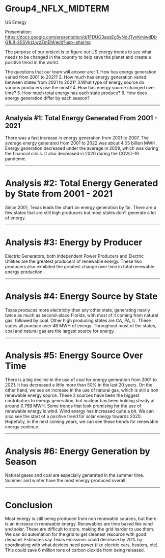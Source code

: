 # Group4_NFLX_MIDTERM

US Energy

Presentation: https://docs.google.com/presentation/d/1FDUG3apsEg5yNdJTyvKmiwdDbG1L8-20SVkzLwzZmEM/edit?usp=sharing

The purpose of our project is to figure out US energy trends to see what needs to be changed in the country to help save the planet and create a positive trend in the world. 

The questions that our team will answer are:
	1. How has energy generation varied from 2001 to 2021?
	2. How much has energy generation varied between states from 2001 to 2021?
	3.What type of energy source do various producers use the most?
	4. How has energy source changed over time?
	5. How much total energy has each state produce?
	6. How does energy generation differ by each season?

---

## Analysis #1: Total Energy Generated From 2001 - 2021

There was a fast increase in energy generation from 2001 to 2007. The average energy generated from 2001 to 2022 was about 4.05 billion MWH. Energy generation decreased under the average in 2009, which was during the financial crisis. It also decreased in 2020 during the COVID-19 pandemic.

---

# Analysis #2: Total Energy Generated by State from 2001 - 2021

Since 2001, Texas leads the chart on energy generation by far. There are a few states that are still high producers but most states don't generate a lot of energy. 

---

# Analysis #3: Energy by Producer

Electric Generators, both Independent Power Producers and Electric Utilities are the greatest producers of renewable energy. These two producers also exhibited the greatest change over time in total renewable energy production. 

---

# Analysis #4: Energy Source by State

Texas produces more electricity than any other state, generating nearly twice as much as second-place Florida, with most of it coming from natural gas, followed by coal. Other high producing states are CA, PA, IL. These states all produce over 4B MWH of energy. Throughout most of the states, coal and natural gas are the largest source for energy. 

---

# Analysis #5: Energy Source Over Time

There is a big decline in the use of coal for energy generation from 2001 to 2021. It has decreased a little more than 50% in the last 20 years. On the other hand, we see an increase in the use of natural gas, which is still a non renewable energy source. These 2 sources have been the biggest contributors to energy generation, but nuclear has been holding steady at around 0.75B MWH. Some trends that look promising for the use of renewable energy is wind. Wind energy has increased quite a bit. We can also see the start of a positive trend for solar energy towards 2020. Hopefully, in the next coming years, we can see these trends for renewable energy continue. 

---

# Analysis #6: Energy Generation by Season

Natural gases and coal are especially generated in the summer time. Summer and winter have the most energy produced overall. 

---

# Conclusion

Most energy is still being produced from non renewable sources, but there is an increase in renewable energy. Renewables are time based like wind and solar. These are difficult to store, making the grid harder to use them. We can do automation for the grid to get cleanest resource with good demand. Estimates say Texas emissions could decrease by 20% by coordinating with what devices need power (like electric cars, heaters, etc). This could save 6 million tons of carbon dioxide from being released.

